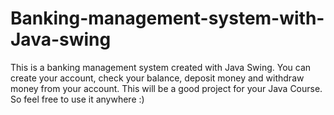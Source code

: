 # Banking-management-system-with-Java-swing
This is a banking management system created with Java Swing. You can create your account, check your balance, deposit money and withdraw money from your account. This will be a good project for your Java Course. So feel free to use it anywhere :) 
